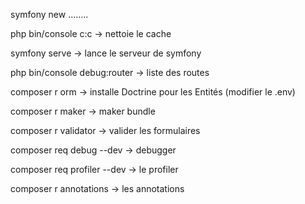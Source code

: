 symfony new ........

php bin/console c:c  -> nettoie le cache

symfony serve -> lance le serveur de symfony

php bin/console debug:router -> liste des routes

composer r orm -> installe Doctrine pour les Entités (modifier le .env)

composer r maker -> maker bundle

composer r validator -> valider les formulaires

composer req debug --dev -> debugger

composer req profiler --dev -> le profiler

composer r annotations -> les annotations

